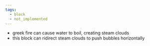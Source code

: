 ```yaml
---
tags:
  - block
  - not_implemented
---
```

- greek fire can cause water to boil, creating steam clouds
- this block can ridirect steam clouds to push bubbles horizontally
